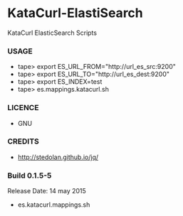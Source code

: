 # KataCurl-ElastiSearch
KataCurl ElasticSearch Scripts

### USAGE ###
* tape> export ES_URL_FROM="http://url_es_src:9200"
* tape> export ES_URL_TO="http://url_es_dest:9200"
* tape> export ES_INDEX=test
* tape> es.mappings.katacurl.sh

### LICENCE ###
* GNU

### CREDITS ###
* http://stedolan.github.io/jq/

### Build 0.1.5-5 ###
Release Date: 14 may 2015

* es.katacurl.mappings.sh

